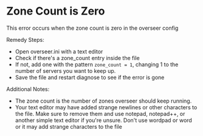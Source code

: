 # Zone Count is Zero

This error occurs when the zone count is zero in the overseer config

Remedy Steps:

- Open overseer.ini with a text editor
- Check if there's a zone_count entry inside the file
- If not, add one with the pattern `zone_count = 1`, changing 1 to the number of servers you want to keep up.
- Save the file and restart diagnose to see if the error is gone

Additional Notes:

- The zone count is the number of zones overseer should keep running.
- Your text editor may have added strange newlines or other characters to the file. Make sure to remove them and use notepad, notepad++, or another simple text editor if you're unsure. Don't use wordpad or word or it may add strange characters to the file 